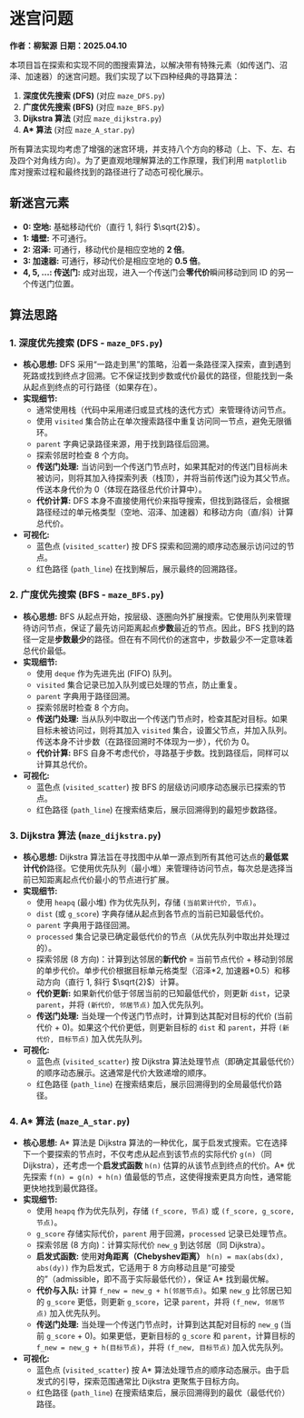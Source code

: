 # 迷宫问题

**作者：柳絮源**
**日期：2025.04.10**

本项目旨在探索和实现不同的图搜索算法，以解决带有特殊元素（如传送门、沼泽、加速器）的迷宫问题。我们实现了以下四种经典的寻路算法：

1.  **深度优先搜索 (DFS)** (对应 `maze_DFS.py`)
2.  **广度优先搜索 (BFS)** (对应 `maze_BFS.py`)
3.  **Dijkstra 算法** (对应 `maze_dijkstra.py`)
4.  **A\* 算法** (对应 `maze_A_star.py`)

所有算法实现均考虑了增强的迷宫环境，并支持八个方向的移动（上、下、左、右及四个对角线方向）。为了更直观地理解算法的工作原理，我们利用 `matplotlib` 库对搜索过程和最终找到的路径进行了动态可视化展示。

## 新迷宫元素

*   **0: 空地:** 基础移动代价（直行 1, 斜行 $\sqrt{2}$）。
*   **1: 墙壁:** 不可通行。
*   **2: 沼泽:** 可通行，移动代价是相应空地的 **2 倍**。
*   **3: 加速器:** 可通行，移动代价是相应空地的 **0.5 倍**。
*   **4, 5, ...: 传送门:** 成对出现，进入一个传送门会**零代价**瞬间移动到同 ID 的另一个传送门位置。

## 算法思路

### 1. 深度优先搜索 (DFS - `maze_DFS.py`)

*   **核心思想:** DFS 采用“一路走到黑”的策略，沿着一条路径深入探索，直到遇到死路或找到终点才回溯。它不保证找到步数或代价最优的路径，但能找到一条从起点到终点的可行路径（如果存在）。
*   **实现细节:**
    *   通常使用栈（代码中采用递归或显式栈的迭代方式）来管理待访问节点。
    *   使用 `visited` 集合防止在单次搜索路径中重复访问同一节点，避免无限循环。
    *   `parent` 字典记录路径来源，用于找到路径后回溯。
    *   探索邻居时检查 8 个方向。
    *   **传送门处理:** 当访问到一个传送门节点时，如果其配对的传送门目标尚未被访问，则将其加入待探索列表（栈顶），并将当前传送门设为其父节点。传送本身代价为 0（体现在路径总代价计算中）。
    *   **代价计算:** DFS 本身不直接使用代价来指导搜索，但找到路径后，会根据路径经过的单元格类型（空地、沼泽、加速器）和移动方向（直/斜）计算总代价。
*   **可视化:**
    *   蓝色点 (`visited_scatter`) 按 DFS 探索和回溯的顺序动态展示访问过的节点。
    *   红色路径 (`path_line`) 在找到解后，展示最终的回溯路径。

### 2. 广度优先搜索 (BFS - `maze_BFS.py`)

*   **核心思想:** BFS 从起点开始，按层级、逐圈向外扩展搜索。它使用队列来管理待访问节点，保证了最先访问距离起点**步数**最近的节点。因此，BFS 找到的路径一定是**步数最少**的路径。但在有不同代价的迷宫中，步数最少不一定意味着总代价最低。
*   **实现细节:**
    *   使用 `deque` 作为先进先出 (FIFO) 队列。
    *   `visited` 集合记录已加入队列或已处理的节点，防止重复。
    *   `parent` 字典用于路径回溯。
    *   探索邻居时检查 8 个方向。
    *   **传送门处理:** 当从队列中取出一个传送门节点时，检查其配对目标。如果目标未被访问过，则将其加入 `visited` 集合，设置父节点，并加入队列。传送本身不计步数（在路径回溯时不体现为一步），代价为 0。
    *   **代价计算:** BFS 自身不考虑代价，寻路基于步数。找到路径后，同样可以计算其总代价。
*   **可视化:**
    *   蓝色点 (`visited_scatter`) 按 BFS 的层级访问顺序动态展示已探索的节点。
    *   红色路径 (`path_line`) 在搜索结束后，展示回溯得到的最短步数路径。

### 3. Dijkstra 算法 (`maze_dijkstra.py`)

*   **核心思想:** Dijkstra 算法旨在寻找图中从单一源点到所有其他可达点的**最低累计代价**路径。它使用优先队列（最小堆）来管理待访问节点，每次总是选择当前已知距离起点代价最小的节点进行扩展。
*   **实现细节:**
    *   使用 `heapq` (最小堆) 作为优先队列，存储 `(当前累计代价, 节点)`。
    *   `dist` (或 `g_score`) 字典存储从起点到各节点的当前已知最低代价。
    *   `parent` 字典用于路径回溯。
    *   `processed` 集合记录已确定最低代价的节点（从优先队列中取出并处理过的）。
    *   探索邻居 (8 方向)：计算到达邻居的**新代价** = 当前节点代价 + 移动到邻居的单步代价。单步代价根据目标单元格类型（沼泽\*2, 加速器\*0.5）和移动方向（直行 1, 斜行 $\sqrt{2}$）计算。
    *   **代价更新:** 如果新代价低于邻居当前的已知最低代价，则更新 `dist`，记录 `parent`，并将 `(新代价, 邻居节点)` 加入优先队列。
    *   **传送门处理:** 当处理一个传送门节点时，计算到达其配对目标的代价 (当前代价 + 0)。如果这个代价更低，则更新目标的 `dist` 和 `parent`，并将 `(新代价, 目标节点)` 加入优先队列。
*   **可视化:**
    *   蓝色点 (`visited_scatter`) 按 Dijkstra 算法处理节点（即确定其最低代价）的顺序动态展示。这通常是代价大致递增的顺序。
    *   红色路径 (`path_line`) 在搜索结束后，展示回溯得到的全局最低代价路径。

### 4. A\* 算法 (`maze_A_star.py`)

*   **核心思想:** A\* 算法是 Dijkstra 算法的一种优化，属于启发式搜索。它在选择下一个要探索的节点时，不仅考虑从起点到该节点的实际代价 `g(n)`（同 Dijkstra），还考虑一个**启发式函数** `h(n)` 估算的从该节点到终点的代价。A\* 优先探索 `f(n) = g(n) + h(n)` 值最低的节点，这使得搜索更具方向性，通常能更快地找到最优路径。
*   **实现细节:**
    *   使用 `heapq` 作为优先队列，存储 `(f_score, 节点)` 或 `(f_score, g_score, 节点)`。
    *   `g_score` 存储实际代价，`parent` 用于回溯，`processed` 记录已处理节点。
    *   探索邻居 (8 方向)：计算实际代价 `new_g` 到达邻居（同 Dijkstra）。
    *   **启发式函数:** 使用**对角距离（Chebyshev距离）** `h(n) = max(abs(dx), abs(dy))` 作为启发式，它适用于 8 方向移动且是“可接受的”（admissible，即不高于实际最低代价），保证 A\* 找到最优解。
    *   **代价与入队:** 计算 `f_new = new_g + h(邻居节点)`。如果 `new_g` 比邻居已知的 `g_score` 更低，则更新 `g_score`，记录 `parent`，并将 `(f_new, 邻居节点)` 加入优先队列。
    *   **传送门处理:** 当处理一个传送门节点时，计算到达其配对目标的 `new_g` (当前 `g_score` + 0)。如果更低，更新目标的 `g_score` 和 `parent`，计算目标的 `f_new = new_g + h(目标节点)`，并将 `(f_new, 目标节点)` 加入优先队列。
*   **可视化:**
    *   蓝色点 (`visited_scatter`) 按 A\* 算法处理节点的顺序动态展示。由于启发式的引导，探索范围通常比 Dijkstra 更聚焦于目标方向。
    *   红色路径 (`path_line`) 在搜索结束后，展示回溯得到的最优（最低代价）路径。
